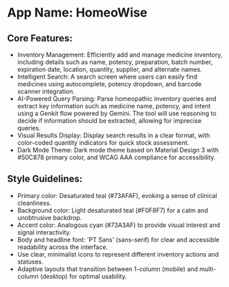 # **App Name**: HomeoWise

## Core Features:

- Inventory Management: Efficiently add and manage medicine inventory, including details such as name, potency, preparation, batch number, expiration date, location, quantity, supplier, and alternate names.
- Intelligent Search: A search screen where users can easily find medicines using autocomplete, potency dropdown, and barcode scanner integration.
- AI-Powered Query Parsing: Parse homeopathic inventory queries and extract key information such as medicine name, potency, and intent using a Genkit flow powered by Gemini. The tool will use reasoning to decide if information should be extracted, allowing for imprecise queries.
- Visual Results Display: Display search results in a clear format, with color-coded quantity indicators for quick stock assessment.
- Dark Mode Theme: Dark mode theme based on Material Design 3 with #50C878 primary color, and WCAG AAA compliance for accessibility.

## Style Guidelines:

- Primary color: Desaturated teal (#73AFAF), evoking a sense of clinical cleanliness.
- Background color: Light desaturated teal (#F0F8F7) for a calm and unobtrusive backdrop.
- Accent color: Analogous cyan (#73A3AF) to provide visual interest and signal interactivity.
- Body and headline font: 'PT Sans' (sans-serif) for clear and accessible readability across the interface.
- Use clear, minimalist icons to represent different inventory actions and statuses.
- Adaptive layouts that transition between 1-column (mobile) and multi-column (desktop) for optimal usability.